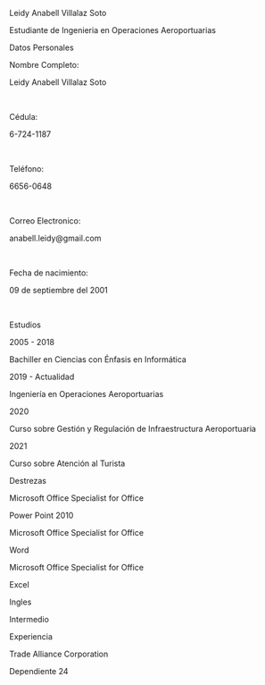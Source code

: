 <!DOCTYPE html>
<html lang="es">
<head>
    <meta charset="UTF-8">
    <meta http-equiv="X-UA-Compatible" content="IE=edge">
    <meta name="viewport" content="width=device-width, initial-scale=1.0">
    <title> Hoja de Vida-Parcial 1 </title>
    <link rel="stylesheet" href="css/Index.css">
    <link href="https://fonts.googleapis.com/css2?family=Zen+Antique+Soft&display=swap" rel="stylesheet">
</head>
<body>
    <div class="name">
        <div class="img">
            <img src="Leidy.jpg" alt="">  
        </div>
        <div class="content">
            <p class="p-1">Leidy Anabell Villalaz Soto</p>
            <p class="p-2">Estudiante de Ingenieria en Operaciones Aeroportuarias</p>
        </div>
    </div>
    <div class="info">
        <p class="tituloSeccion">Datos Personales </p> 
        <p class="tituloInfo"> Nombre Completo:</p>
        <p class="infoInfo"> Leidy Anabell Villalaz Soto</p> <br>
        <p class="tituloInfo"> Cédula: </p>
        <p class="infoInfo"> 6-724-1187</p> <br>
        <p class="tituloInfo"> Teléfono: </p>
        <p class="infoInfo"> 6656-0648</p> <br>
        <p class="tituloInfo"> Correo Electronico: </p>
        <p class="infoInfo"> anabell.leidy@gmail.com</p> <br>
        <p class="tituloInfo"> Fecha de nacimiento: </p>
        <p class="infoInfo"> 09 de septiembre del 2001</p> <br>
    </div>
    <div class="info">
        <p class="tituloSeccion">Estudios </p> 
        <p class="tituloInfo"> 2005 - 2018 </p>
        <p class="infoInfo"> Bachiller en Ciencias con Énfasis en Informática </p>
        <p class="tituloInfo"> 2019 - Actualidad </p>
        <p class="infoInfo"> Ingeniería en Operaciones Aeroportuarias </p>
        <p class="tituloInfo"> 2020 </p>
        <p class="infoInfo"> Curso sobre Gestión y Regulación de Infraestructura Aeroportuaria </p>
        <p class="tituloInfo"> 2021 </p>
        <p class="infoInfo"> Curso sobre Atención al Turista </p>
    </div>
    <div class="info">
        <p class="tituloSeccion">Destrezas </p> 
        <p class="tituloInfo"> Microsoft Office Specialist for Office </p>
        <p class="infoInfo"> Power Point 2010 </p>
        <p class="tituloInfo"> Microsoft Office Specialist for Office </p>
        <p class="infoInfo"> Word </p>
        <p class="tituloInfo"> Microsoft Office Specialist for Office </p>
        <p class="infoInfo"> Excel </p>
        <p class="tituloInfo"> Ingles </p>
        <p class="infoInfo"> Intermedio </p>
    </div>
    <div class="info">
        <p class="tituloSeccion">Experiencia </p> 
        <p class="tituloInfo"> Trade Alliance Corporation </p>
        <p class="infoInfo"> Dependiente 24 </p>
    </div>
</body>
</html>
